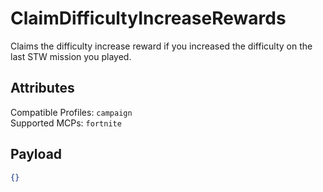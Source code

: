 # ClaimDifficultyIncreaseRewards
Claims the difficulty increase reward if you increased the difficulty on the last STW mission you played.

## Attributes
Compatible Profiles: `campaign`  
Supported MCPs: `fortnite`

## Payload
```json
{}
```
